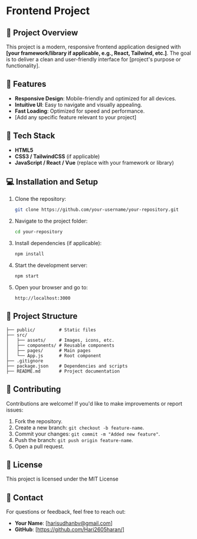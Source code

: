 # Frontend Project   

## 📌 Project Overview  
This project is a modern, responsive frontend application designed with **[your framework/library if applicable, e.g., React, Tailwind, etc.]**. The goal is to deliver a clean and user-friendly interface for [project's purpose or functionality].  

## 🔧 Features  
- **Responsive Design**: Mobile-friendly and optimized for all devices.  
- **Intuitive UI**: Easy to navigate and visually appealing.  
- **Fast Loading**: Optimized for speed and performance.  
- [Add any specific feature relevant to your project]  

## 🚀 Tech Stack  
- **HTML5**  
- **CSS3 / TailwindCSS** (if applicable)  
- **JavaScript / React / Vue** (replace with your framework or library)  

## 💻 Installation and Setup  

1. Clone the repository:  
   ```bash  
   git clone https://github.com/your-username/your-repository.git  
   ```  

2. Navigate to the project folder:  
   ```bash  
   cd your-repository  
   ```  

3. Install dependencies (if applicable):  
   ```bash  
   npm install  
   ```  

4. Start the development server:  
   ```bash  
   npm start  
   ```  

5. Open your browser and go to:  
   ```
   http://localhost:3000  
   ```  

## 📂 Project Structure  
```
├── public/         # Static files  
├── src/  
│   ├── assets/     # Images, icons, etc.  
│   ├── components/ # Reusable components  
│   ├── pages/      # Main pages  
│   └── App.js      # Root component  
├── .gitignore  
├── package.json    # Dependencies and scripts  
├── README.md       # Project documentation  
```  

## 🌟 Contributing  
Contributions are welcome! If you'd like to make improvements or report issues:  
1. Fork the repository.  
2. Create a new branch: `git checkout -b feature-name`.  
3. Commit your changes: `git commit -m "Added new feature"`.  
4. Push the branch: `git push origin feature-name`.  
5. Open a pull request.  

## 📝 License  
This project is licensed under the MIT License  

## 📧 Contact  
For questions or feedback, feel free to reach out:  
- **Your Name**: [harisudhanbv@gmail.com]  
- **GitHub**: [https://github.com/Hari2605haran/] 

